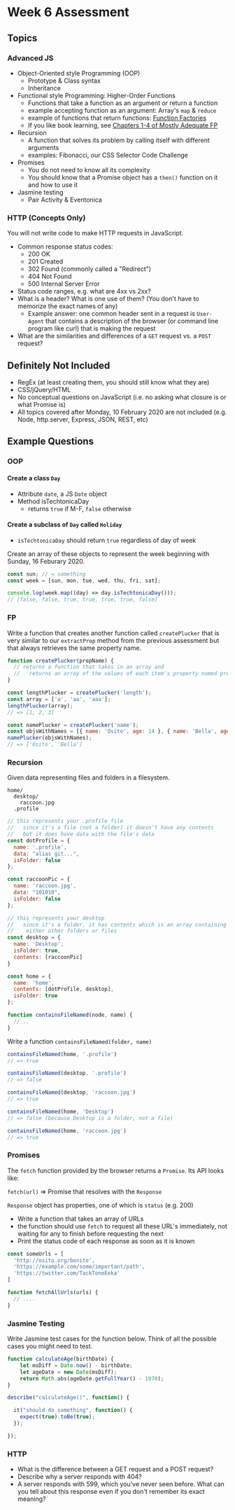 # Week 6 Assessment

## Topics

### Advanced JS

- Object-Oriented style Programming (OOP)
  - Prototype & Class syntax
  - Inheritance
- Functional style Programming: Higher-Order Functions
  - Functions that take a function as an argument _or_ return a function
  - example accepting function as an argument: Array's `map` & `reduce`
  - example of functions that return functions: [Function Factories](https://medium.com/functional-javascript/higher-order-functions-78084829fff4)
  - If you like book learning, see [Chapters 1-4 of Mostly Adequate FP](https://mostly-adequate.gitbooks.io/mostly-adequate-guide/)
- Recursion
  - A function that solves its problem by calling itself with different arguments
  - examples: Fibonacci, our CSS Selector Code Challenge
- Promises
  - You do not need to know all its complexity
  - You should know that a Promise object has a `then()` function on it and how to use it
- Jasmine testing
  - Pair Activity & Eventonica

### HTTP (Concepts Only)

You will not write code to make HTTP requests in JavaScript.

- Common response status codes:
  - 200 OK
  - 201 Created
  - 302 Found (commonly called a "Redirect")
  - 404 Not Found
  - 500 Internal Server Error
- Status code ranges, e.g. what are 4xx vs 2xx?
- What is a header? What is one use of them? (You don't have to memorize the exact names of any)
  - Example answer: one common header sent in a request is `User-Agent` that contains a description of the browser (or command line program like curl) that is making the request
- What are the similarities and differences of a `GET` request vs. a `POST` request?

## Definitely Not Included

- RegEx (at least creating them, you should still know what they are)
- CSS/jQuery/HTML
- No conceptual questions on JavaScript (i.e. no asking what closure is or what Promise is)
- All topics covered after Monday, 10 February 2020 are not included (e.g. Node, http.server, Express, JSON, REST, etc)


## Example Questions

### OOP

#### Create a class `Day`
- Attribute `date`, a JS `Date` object
- Method isTechtonicaDay
  - returns `true` if M-F, `false` otherwise

#### Create a subclass of `Day` called `Holiday`
- `isTechtonicaDay` should return `true` regardless of day of week

Create an array of these objects to represent the week beginning with Sunday, 16 Feburary 2020.

```javascript
const sun; // = something
const week = [sun, mon, tue, wed, thu, fri, sat];

console.log(week.map((day) => day.isTechtonicaDay()));
// [false, false, true, true, true, true, false]
```
 

### FP

Write a function that creates another function called `createPlucker` that is very similar to our `extractProp` method from the previous assessment but that always retrieves the same property name.

```javascript
function createPlucker(propName) {
  // returns a function that takes in an array and
  //   returns an array of the values of each item's property named propName
}

const lengthPlucker = createPlucker('length');
const array = ['a', 'aa', 'aaa'];
lengthPlucker(array);
// => [1, 2, 3]

const namePlucker = createPlucker('name');
const objsWithNames = [{ name: 'Osito', age: 14 }, { name: 'Bella', age: 8 }];
namePlucker(objsWithNames);
// => ['Osito', 'Bella']
```

### Recursion

Given data representing files and folders in a filesystem.

```
home/
  desktop/
    raccoon.jpg
  .profile
```

```javascript
// this represents your .profile file
//   since it's a file (not a folder) it doesn't have any contents
//   but it does have data with the file's data
const dotProfile = {
  name: '.profile',
  data: "alias git...",
  isFolder: false
};

const raccoonPic = {
  name: 'raccoon.jpg',
  data: "101010",
  isFolder: false
};

// this represents your desktop
//   since it's a folder, it has contents which is an array containing
//    either other folders or files
const desktop = {
  name: 'Desktop',
  isFolder: true,
  contents: [raccoonPic]
}

const home = {
  name: 'home',
  contents: [dotProfile, desktop],
  isFolder: true
};

function containsFileNamed(node, name) {
  //...
}
```

Write a function `containsFileNamed(folder, name)`

```javascript
containsFileNamed(home, '.profile')
// => true

containsFileNamed(desktop, '.profile')
// => false

containsFileNamed(desktop, 'raccoon.jpg')
// => true

containsFileNamed(home, 'Desktop')
// => false (because Desktop is a folder, not a file)

containsFileNamed(home, 'raccoon.jpg')
// => true
```


### Promises

The `fetch` function provided by the browser returns a `Promise`. Its API looks like:

`fetch(url)` => Promise that resolves with the `Response`

`Response` object has properties, one of which is `status` (e.g. 200)

- Write a function that takes an array of URLs
- the function should use `fetch` to request all these URL's immediately, not waiting for any to finish before requesting the next
- Print the status code of each response as soon as it is known

```javascript
const someUrls = [
  'http://osito.org/bonito', 
  'https://example.com/some/important/path',
  'https://twitter.com/TackToneEeka'
]

function fetchAllUrls(urls) { 
  // ....
}
```

### Jasmine Testing

Write Jasmine test cases for the function below. Think of all the possible cases you might need to test.

```javascript
function calculateAge(birthDate) {
    let msDiff = Date.now() - birthDate;
    let ageDate = new Date(msDiff);
    return Math.abs(ageDate.getFullYear() - 1970);
}

describe("calculateAge()", function() {

  it("should do something", function() {
    expect(true).toBe(true);
  });

});
```


### HTTP

- What is the difference between a GET request and a POST request?
- Describe why a server responds with 404?
- A server responds with 599, which you've never seen before. What can you tell about this response even if you don't remember its exact meaning?

